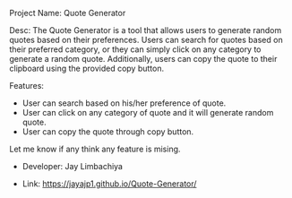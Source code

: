 Project Name: Quote Generator

Desc: The Quote Generator is a tool that allows users to generate random quotes based on their preferences.
Users can search for quotes based on their preferred category, or they can simply click on any category to generate a random quote. Additionally, users can copy the quote to their clipboard using the provided copy button.

Features:
- User can search based on his/her preference of quote.
- User can click on any category of quote and it will generate random quote.
- User can copy the quote through copy button.

Let me know if any think any feature is mising.

- Developer: Jay Limbachiya

- Link: https://jayajp1.github.io/Quote-Generator/ 
